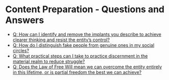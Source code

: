 # Content Preparation - Questions and Answers

- [Q: How can I identify and remove the implants you describe to achieve clearer thinking and resist the entity’s control?](ai_chat/Grok_ImplantRemoval.md)
- [Q: How do I distinguish fake people from genuine ones in my social circles?](ai_chat/Grok_FakePeople.md)
- [Q: What practical steps can I take to practice discernment in the material realm to reduce struggle?](ai_chat/Grok_Detachment.md)
- [Q: Does the Law of Free Will mean we can overcome the entity entirely in this lifetime, or is partial freedom the best we can achieve?](ai_chat/Grok_FreeWillAndEntityDefeat.md)

